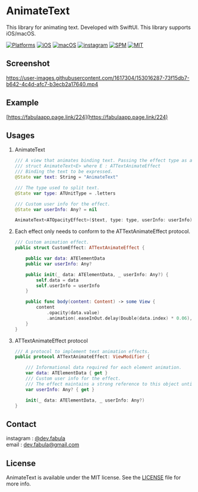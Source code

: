 # **AnimateText**
This library for animating text. Developed with SwiftUI. This library supports iOS/macOS.

[![Platforms](https://img.shields.io/badge/Platforms-iOS%20%7C%20macOS-blue?style=flat-square)](https://developer.apple.com/macOS)
[![iOS](https://img.shields.io/badge/iOS-14.0-blue.svg)](https://developer.apple.com/iOS)
[![macOS](https://img.shields.io/badge/macOS-11.0-blue.svg)](https://developer.apple.com/macOS)
[![instagram](https://img.shields.io/badge/instagram-@dev.fabula-orange.svg?style=flat-square)](https://www.instagram.com/dev.fabula)
[![SPM](https://img.shields.io/badge/SPM-compatible-red?style=flat-square)](https://developer.apple.com/documentation/swift_packages/package/)
[![MIT](https://img.shields.io/badge/licenses-MIT-red.svg)](https://opensource.org/licenses/MIT)  

## Screenshot
https://user-images.githubusercontent.com/1617304/153016287-73f15db7-b642-4c4d-afc7-b3ecb2a17640.mp4

## Example
[https://fabulaapp.page.link/224](https://fabulaapp.page.link/224)

## Usages
1. AnimateText
    ```swift
    /// A view that animates binding text. Passing the effect type as a generic.
    /// struct AnimateText<E> where E : ATTextAnimateEffect
    /// Binding the text to be expressed.
    @State var text: String = "AnimateText"
    
    /// The type used to split text.
    @State var type: ATUnitType = .letters
    
    /// Custom user info for the effect.
    @State var userInfo: Any? = nil
    
    AnimateText<ATOpacityEffect>($text, type: type, userInfo: userInfo)
    
    ```

2. Each effect only needs to conform to the ATTextAnimateEffect protocol.
    ```swift
    /// Custom animation effect.
    public struct CustomEffect: ATTextAnimateEffect {

        public var data: ATElementData
        public var userInfo: Any?

        public init(_ data: ATElementData, _ userInfo: Any?) {
            self.data = data
            self.userInfo = userInfo
        }

        public func body(content: Content) -> some View {
            content
                .opacity(data.value)
                .animation(.easeInOut.delay(Double(data.index) * 0.06), value: data.value)
        }
    }
    ```
    
3. ATTextAnimateEffect protocol
    ```swift
    /// A protocol to implement text animation effects.
    public protocol ATTextAnimateEffect: ViewModifier {

        /// Informational data required for each element animation.
        var data: ATElementData { get }
        /// Custom user info for the effect.
        /// The effect maintains a strong reference to this object until it (the effect) is invalidated. This parameter may be nil.
        var userInfo: Any? { get }

        init(_ data: ATElementData, _ userInfo: Any?)
    }
    
    ```

## Contact
instagram : [@dev.fabula](https://www.instagram.com/dev.fabula)  
email : [dev.fabula@gmail.com](mailto:dev.fabula@gmail.com)

## License
AnimateText is available under the MIT license. See the [LICENSE](LICENSE) file for more info.
